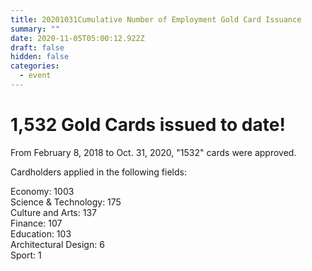 ```yaml
---
title: 20201031Cumulative Number of Employment Gold Card Issuance
summary: ""
date: 2020-11-05T05:00:12.922Z
draft: false
hidden: false
categories:
  - event
---
```

# 1,532 Gold Cards issued to date!

From February 8, 2018 to Oct. 31, 2020, "1532" cards were approved.

Cardholders applied in the following fields:

Economy: 1003\
Science & Technology: 175\
Culture and Arts: 137\
Finance: 107\
Education: 103\
Architectural Design: 6\
Sport: 1